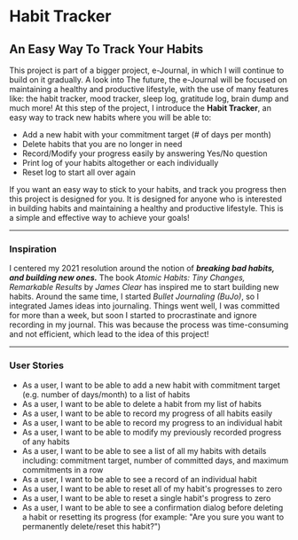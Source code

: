 # Habit Tracker

## An Easy Way To Track Your Habits

This project is part of a bigger project, e-Journal, in which I will continue to build on it gradually. A look into
The future, the e-Journal will be focused on maintaining a healthy and productive lifestyle, with the use of many
features like: the habit tracker, mood tracker, sleep log, gratitude log, brain dump and much more! At this step of the
project, I introduce the **Habit Tracker**, an easy way to track new habits where you will be able to:
- Add a new habit with your commitment target (# of days per month)
- Delete habits that you are no longer in need
- Record/Modify your progress easily by answering Yes/No question
- Print log of your habits altogether or each individually
- Reset log to start all over again

If you want an easy way to stick to your habits, and track you progress then this project is designed for you. It is 
designed for anyone who is interested in building habits and maintaining a healthy and productive lifestyle. This is 
a simple and effective way to achieve your goals!

***

### Inspiration

I centered my 2021 resolution around the notion of ***breaking bad habits, and building new ones.*** The book *Atomic
Habits: Tiny Changes, Remarkable Results* by *James Clear* has inspired me to start building new habits. Around the same
time, I started *Bullet Journaling (BuJo)*, so I integrated James ideas into journaling. Things went well, I was
committed for more than a week, but soon I started to procrastinate and ignore recording in my journal. This was because
the process was time-consuming and not efficient, which lead to the idea of this project!

***

### User Stories

- As a user, I want to be able to add a new habit with commitment target (e.g. number of days/month) to a list of habits
- As a user, I want to be able to delete a habit from my list of habits
- As a user, I want to be able to record my progress of all habits easily
- As a user, I want to be able to record my progress to an individual habit
- As a user, I want to be able to modify my previously recorded progress of any habits
- As a user, I want to be able to see a list of all my habits with details including: commitment target, number of
committed days, and maximum commitments in a row
- As a user, I want to be able to see a record of an individual habit
- As a user, I want to be able to reset all of my habit's progresses to zero 
- As a user, I want to be able to reset a single habit's progress to zero
- As a user, I want to be able to see a confirmation dialog before deleting a habit or resetting its progress
(for example: "Are you sure you want to permanently delete/reset this habit?")

